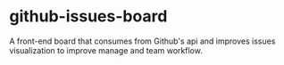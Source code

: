# github-issues-board

A front-end board that consumes from Github's api and improves issues visualization to improve manage and team workflow.
